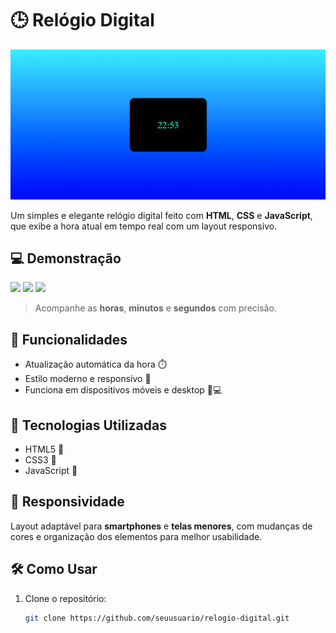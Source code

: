 # 🕒 Relógio Digital

![Relogio Digital](imagem/relogio-digital.png)

Um simples e elegante relógio digital feito com **HTML**, **CSS** e **JavaScript**, que exibe a hora atual em tempo real com um layout responsivo.

## 💻 Demonstração

<img src="https://img.shields.io/badge/Interface-Responsiva-blue?style=flat-square" />
<img src="https://img.shields.io/badge/Estilo-Moderno-blueviolet?style=flat-square" />
<img src="https://img.shields.io/badge/Linguagens-HTML%2FCSS%2FJS-yellow?style=flat-square" />

> Acompanhe as **horas**, **minutos** e **segundos** com precisão.


## 🚀 Funcionalidades

- Atualização automática da hora ⏱️
- Estilo moderno e responsivo 💅
- Funciona em dispositivos móveis e desktop 📱💻

## 🧠 Tecnologias Utilizadas

- HTML5 🧱
- CSS3 🎨
- JavaScript 🧮

## 📱 Responsividade

Layout adaptável para **smartphones** e **telas menores**, com mudanças de cores e organização dos elementos para melhor usabilidade.

## 🛠️ Como Usar

1. Clone o repositório:
   ```bash
   git clone https://github.com/seuusuario/relogio-digital.git
